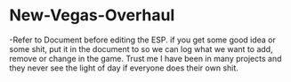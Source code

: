 # New-Vegas-Overhaul

-Refer to Document before editing the ESP. if you get some good idea or some shit, put it in the document to so we can log what we want to add, remove or change in the game. Trust me I have been in many projects and they never see the light of day if everyone does their own shit. 
